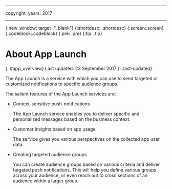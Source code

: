----

copyright:
 years: 2017

---

{:new_window: target="_blank"}
{:shortdesc: .shortdesc}
{:screen:.screen}
{:codeblock:.codeblock}
{:pre: .pre}
{:tip: .tip}

# About App Launch
{: #app_overview}
Last updated: 23 September 2017
{: .last-updated}

The App Launch is a service with which you can use to send targeted or customized notifications to specific audience groups.

The salient features of the App Launch services are:

* Context-sensitive push-notifications
	
	The App Launch service enables you to deliver specific and personalized messages based on the business context. 
	
* Customer insights based on app usage

	The service gives you various perspectives on the collected app user data. 

* Creating targeted audience groups

	You can create audience groups based on various criteria and deliver targeted push notifications. This will help you define various groups across your audience, or even reach out to cross sections of an audience within a larger group.